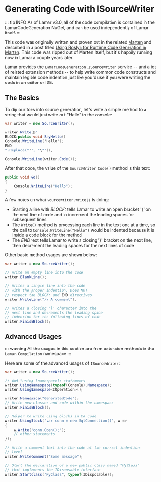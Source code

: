 # Generating Code with ISourceWriter

::: tip INFO
As of Lamar v3.0, all of the code compilation is contained in the LamarCodeGeneration NuGet, and can be used independently of Lamar itself.
:::

This code was originally written and proven out in the related [Marten](https://jasperfx.github.io/marten) and described in a
post titled [Using Roslyn for Runtime Code Generation in Marten](https://jeremydmiller.com/2015/11/11/using-roslyn-for-runtime-code-generation-in-marten/).
This code was ripped out of Marten itself, but it's happily running now in Lamar a couple years later.

Lamar provides the `LamarCodeGeneration.ISourceWriter` service -- and a lot of related extension methods -- to help write common code constructs and
maintain legible code indention just like you'd use if you were writing the code in an editor or IDE.

## The Basics

To dip our toes into source generation, let's write a simple method to a string that would just write out "Hello" to the console:

```cs
var writer = new SourceWriter();

writer.Write(@"
BLOCK:public void SayHello()
Console.WriteLine('Hello');
END
".Replace("'", "\""));

Console.WriteLine(writer.Code());
```

After that code, the value of the `SourceWriter.Code()` method is this text:

```csharp
public void Go()
{
    Console.WriteLine("Hello");
}
```

A few notes on what `SourceWriter.Write()` is doing:

* Starting a line with _BLOCK:_ tells Lamar to write an open bracket '{' on the next line of code and to increment
  the leading spaces for subsequent lines
* The `Write()` method is processing each line in the text one at a time, so the call to `Console.WriteLine("Hello")` would be indented
  because it is inside a code block for the method
* The _END_ text tells Lamar to write a closing '}' bracket on the next line, then decrement the leading spaces for the next lines of code

Other basic method usages are shown below:

```cs
var writer = new SourceWriter();

// Write an empty line into the code 
writer.BlankLine();

// Writes a single line into the code
// with the proper indention. Does NOT
// respect the BLOCK: and END directives
writer.WriteLine("// A comment");

// Writes a closing '}' character into the 
// next line and decrements the leading space
// indention for the following lines of code
writer.FinishBlock();
```

## Advanced Usages

::: warning
All the usages in this section are from extension methods in the `Lamar.Compilation` namespace
:::

Here are some of the advanced usages of `ISourceWriter`:

```cs
var writer = new SourceWriter();

// Add "using [namespace]; statements
writer.UsingNamespace(typeof(Console).Namespace);
writer.UsingNamespace<IOperation>();

writer.Namespace("GeneratedCode");
// Write new classes and code within the namespace
writer.FinishBlock();

// Helper to write using blocks in C# code
writer.UsingBlock("var conn = new SqlConnection()", w =>
{
    w.Write("conn.Open();");
    // other statements
});

// Write a comment text into the code at the correct indention
// level
writer.WriteComment("Some message");

// Start the declaration of a new public class named "MyClass"
// that implements the IDisposable interface
writer.StartClass("MyClass", typeof(IDisposable));
```

